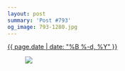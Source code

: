 ```yaml
---
layout: post
summary: 'Post #793'
og_image: 793-1280.jpg
---
```


<p>
 <time>
  <a href="/793">
   {{ page.date | date: "%B %-d, %Y" }}
  </a>
 </time>
 <a href="/793">
  <figure data-taken="1/15/2019">
   <img sizes="(min-width: 700px) 50vw, calc(100vw - 2rem)" src="{{ site.assets_url }}/793-640.jpg" srcset="{{ site.assets_url }}/793-320.jpg 320w, {{ site.assets_url }}/793-640.jpg 640w, {{ site.assets_url }}/793-960.jpg 960w, {{ site.assets_url }}/793-1280.jpg 1280w"/>
  </figure>
 </a>
</p>
